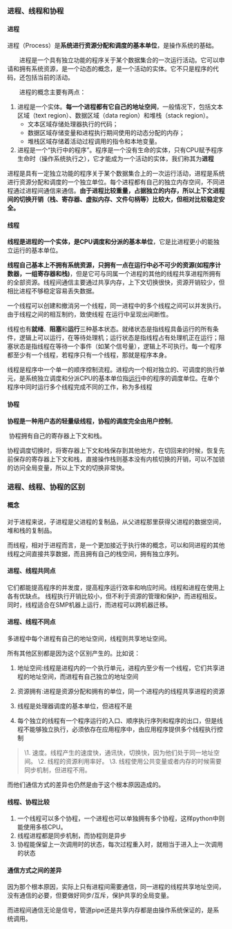 ### 进程、线程和协程

#### 进程

​		进程（Process）是**系统进行资源分配和调度的基本单位**，是操作系统的基础。

　　进程是一个具有独立功能的程序关于某个数据集合的一次运行活动。它可以申请和拥有系统资源，是一个动态的概念，是一个活动的实体。它不只是程序的代码，还包括当前的活动。

　　进程的概念主要有两点：

1. 进程是一个实体。**每一个进程都有它自己的地址空间**，一般情况下，包括文本区域（text region）、数据区域（data region）和堆栈（stack region）。
   - 文本区域存储处理器执行的代码；
   - 数据区域存储变量和进程执行期间使用的动态分配的内存；
   - 堆栈区域存储着活动过程调用的指令和本地变量。
2. 进程是一个“执行中的程序”。程序是一个没有生命的实体，只有CPU赋予程序生命时（操作系统执行之），它才能成为一个活动的实体，我们称其为**进程**



​		进程是具有一定独立功能的程序关于某个数据集合上的一次运行活动，进程是系统进行资源分配和调度的一个独立单位。每个进程都有自己的独立内存空间，不同进程通过进程间通信来通信。**由于进程比较重量，占据独立的内存，所以上下文进程间的切换开销（栈、寄存器、虚拟内存、文件句柄等）比较大，但相对比较稳定安全。**



#### 线程

​		**线程是进程的一个实体，是CPU调度和分派的基本单位**，它是比进程更小的能独立运行的基本单位。

​		**线程自己基本上不拥有系统资源，只拥有一点在运行中必不可少的资源(如程序计数器，一组寄存器和栈)**，但是它可与同属一个进程的其他的线程共享进程所拥有的全部资源。线程间通信主要通过共享内存，上下文切换很快，资源开销较少，但相比进程不够稳定容易丢失数据。

​		一个线程可以创建和撤消另一个线程，同一进程中的多个线程之间可以并发执行。由于线程之间的相互制约，致使线程 在运行中呈现出间断性。

​		线程也有**就绪**、**阻塞**和**运行**三种基本状态。就绪状态是指线程具备运行的所有条件，逻辑上可以运行，在等待处理机；运行状态是指线程占有处理机正在运行；阻塞状态是指线程在等待一个事件（如某个信号量），逻辑上不可执行。每一个程序都至少有一个线程，若程序只有一个线程，那就是程序本身。

​		线程是程序中一个单一的顺序控制流程。进程内一个相对独立的、可调度的执行单元，是系统独立调度和分派CPU的基本单位指[运行](http://baike.baidu.com/view/1026025.htm)中的程序的调度单位。在单个程序中同时运行多个线程完成不同的工作，称为多线程



#### 协程

​		**协程是一种用户态的轻量级线程，**协程的调度完全由**用户控制**。

​		协程拥有自己的寄存器上下文和栈。

​		协程调度切换时，将寄存器上下文和栈保存到其他地方，在切回来的时候，恢复先前保存的寄存器上下文和栈，直接操作栈则基本没有内核切换的开销，可以不加锁的访问全局变量，所以上下文的切换非常快。





### 进程、线程、协程的区别

#### 概念

​		对于进程来说，子进程是父进程的复制品，从父进程那里获得父进程的数据空间，堆和栈的复制品。

​		而线程，相对于进程而言，是一个更加接近于执行体的概念，可以和同进程的其他线程之间直接共享数据，而且拥有自己的栈空间，拥有独立序列。



#### 进程、线程共同点

​		它们都能提高程序的并发度，提高程序运行效率和响应时间。线程和进程在使用上各有优缺点。 线程执行开销比较小，但不利于资源的管理和保护，而进程相反。同时，线程适合在SMP机器上运行，而进程可以跨机器迁移。



#### 进程、线程不同点

多进程中每个进程有自己的地址空间，线程则共享地址空间。

所有其他区别都是因为这个区别产生的。比如说：

1. 地址空间:线程是进程内的一个执行单元，进程内至少有一个线程，它们共享进程的地址空间，而进程有自己独立的地址空间

2. 资源拥有:进程是资源分配和拥有的单位，同一个进程内的线程共享进程的资源

3. 线程是处理器调度的基本单位，但进程不是

4. 每个独立的线程有一个程序运行的入口、顺序执行序列和程序的出口，但是线程不能够独立执行，必须依存在应用程序中，由应用程序提供多个线程执行控制

   

 

> \1. 速度。线程产生的速度快，通讯快，切换快，因为他们处于同一地址空间。 
> \2. 线程的资源利用率好。 
> \3. 线程使用公共变量或者内存的时候需要同步机制，但进程不用。

而他们通信方式的差异也仍然是由于这个根本原因造成的。



#### 线程、协程比较

1. 一个线程可以多个协程，一个进程也可以单独拥有多个协程，这样python中则能使用多核CPU。
2. 线程进程都是同步机制，而协程则是异步
3. 协程能保留上一次调用时的状态，每次过程重入时，就相当于进入上一次调用的状态



#### 通信方式之间的差异

​	因为那个根本原因，实际上只有进程间需要通信，同一进程的线程共享地址空间，没有通信的必要，但要做好同步/互斥，保护共享的全局变量。

​	而进程间通信无论是信号，管道pipe还是共享内存都是由操作系统保证的，是系统调用。